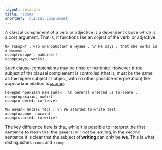 ```yaml
---
layout: relation
title: 'ccomp'
shortdef: 'clausal complement'
---
```


A clausal complement of a verb or adjective is a dependent clause 
which is a core argument. That is, it functions like an object of the verb, or
adjective.

~~~ sdparse
Он говорит , что она работает в музее . \n He says , that she works in a museum .
ccomp(говорит, работает)
ccomp(says, works)
~~~

Such clausal complements may be finite or nonfinite. However, if the
subject of the clausal complement is controlled (that is, must be the same
as the higher subject or object, with no other possible interpretation)
the appropriate relation is [xcomp]().

~~~ sdparse
Генерал приказал нам выйти . \n General ordered us to-leave .
ccomp(приказал, выйти)
ccomp(ordered, to-leave)
~~~

~~~ sdparse
Мы начали писать тест . \n We started to-write test .
xcomp(начали, писать)
xcomp(started, to-write)
~~~

The key difference here is that, while it is possible to interpret the first
sentence to mean that the general will not be leaving, in the second
sentence it is clear that the subject of __writing__ can only be __we__. This is
what distinguishes `ccomp` and `xcomp`.
